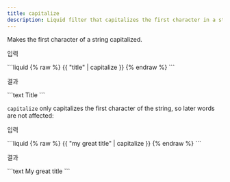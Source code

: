 ```yaml
---
title: capitalize
description: Liquid filter that capitalizes the first character in a string.
---
```


Makes the first character of a string capitalized.

<p class="code-label">입력</p>
```liquid
{% raw %}
{{ "title" | capitalize }}
{% endraw %}
```

<p class="code-label">결과</p>
```text
Title
```

`capitalize` only capitalizes the first character of the string, so later words are not affected:

 <p class="code-label">입력</p>
```liquid
{% raw %}
{{ "my great title" | capitalize }}
{% endraw %}
```

<p class="code-label">결과</p>
```text
My great title
```
